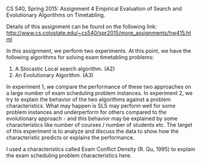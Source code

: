 CS 540, Spring 2015: Assignment 4
Empirical Evaluation of Search and Evolutionary Algorithms on Timetabling.

Details of this assignment can be found on the following link:
http://www.cs.colostate.edu/~cs540/spr2015/more_assignments/hw415.html

In this assignment, we perform two experiments.
At this point, we have the following algorithms for solving exam timetabling problems:
1) A Stocastic Local search algorithm. (A2)
2) An Evolutionary Algorithm.          (A3)

In experiment 1, we compare the performance of these two approaches on a large number of exam scheduling problem instances. 
In experiment 2, we try to explain the behavior of the two algorithms against a problem characteristics. What may happen is 
SLS may perform well for some problem instances and underperform for others compared to the evolutionary approach - and this behavior may be explained by some characteristics like number of courses / number of students etc. The target of this experiment is to analyze and discuss the data to show how the characteristic predicts or explains the performance.

I used a characteristics called Exam Conflict Density (R. Qu, 1995) to explain the exam scheduling problem characteristics here.
